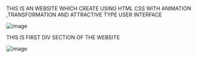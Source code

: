 
THIS IS AN WEBSITE WHICH CREATE USING HTML CSS WITH ANIMATION ,TRANSFORMATION AND ATTRACTIVE TYPE USER INTERFACE 

![image](https://github.com/AMAN-DIV/DEVELOPER-INTRO-CSS/assets/125110120/33b3cc99-08fc-4d19-bb47-7f81fa07dc65)


THIS IS FIRST DIV SECTION OF THE WEBSITE


![image](https://github.com/AMAN-DIV/DEVELOPER-INTRO-CSS/assets/125110120/9a32c17b-91a7-4bf5-9af0-bc031f05bcd5)


